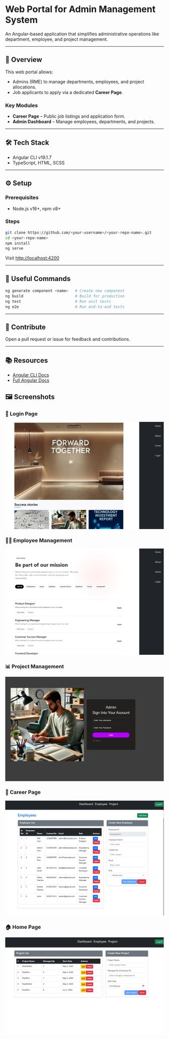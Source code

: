 # Web Portal for Admin Management System

An Angular-based application that simplifies administrative operations like department, employee, and project management.

---

## 🚀 Overview

This web portal allows:

- Admins (RME) to manage departments, employees, and project allocations.
- Job applicants to apply via a dedicated **Career Page**.

### Key Modules

- **Career Page** – Public job listings and application form.
- **Admin Dashboard** – Manage employees, departments, and projects.

---

## 🛠️ Tech Stack

- Angular CLI v19.1.7
- TypeScript, HTML, SCSS

---

## ⚙️ Setup

### Prerequisites

- Node.js v16+, npm v8+

### Steps

```bash
git clone https://github.com/<your-username>/<your-repo-name>.git
cd <your-repo-name>
npm install
ng serve
```

Visit [http://localhost:4200](http://localhost:4200)

---

## 🔨 Useful Commands

```bash
ng generate component <name>   # Create new component
ng build                       # Build for production
ng test                        # Run unit tests
ng e2e                         # Run end-to-end tests
```

---

## 🤝 Contribute

Open a pull request or issue for feedback and contributions.

---

## 📚 Resources

- [Angular CLI Docs](https://angular.io/cli)
- [Full Angular Docs](https://angular.io/docs)

## 🖼️ Screenshots

### 🔐 Login Page

![Login Page](src/assets/pics/9.png)

### 🧑‍💼 Employee Management

![Employee List](src/assets/pics/10.png)

### 📊 Project Management

![Project List](src/assets/pics/11.png)

### 💼 Career Page

![Career Page](src/assets/pics/12.png)

### 🏠 Home Page

![Home Page](src/assets/pics/13.png)
